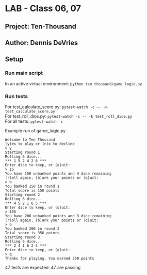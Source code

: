 # LAB - Class 06, 07

## Project: Ten-Thousand

## Author: Dennis DeVries

## Setup

### Run main script

In an active virtual environment: `python ten_thousand/game_logic.py`

### Run tests

For test_calculate_score.py: `pytest-watch -c -- -k test_calculate_score.py`\
For test_roll_dice.py: `pytest-watch -c -- -k test_roll_dice.py `\
For all tests: `pytest-watch -c`

Example run of game_logic.py
```
Welcome to Ten Thousand
(y)es to play or (n)o to decline
> y
Starting round 1
Rolling 6 dice...
*** 1 5 2 4 2 6 ***
Enter dice to keep, or (q)uit:
> 15
You have 150 unbanked points and 4 dice remaining
(r)oll again, (b)ank your points or (q)uit:
> b
You banked 150 in round 1
Total score is 150 points
Starting round 2
Rolling 6 dice...
*** 4 5 2 1 6 5 ***
Enter dice to keep, or (q)uit:
> 155
You have 200 unbanked points and 3 dice remaining
(r)oll again, (b)ank your points or (q)uit:
> b
You banked 200 in round 2
Total score is 350 points
Starting round 3
Rolling 6 dice...
*** 2 4 1 6 2 5 ***
Enter dice to keep, or (q)uit:
> q
Thanks for playing. You earned 350 points
```


47 tests are expected: 47 are passing
